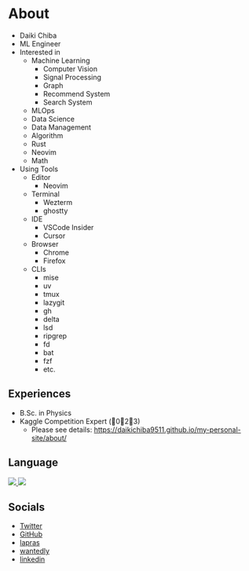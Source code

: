 

<!--
**daikichiba9511/daikichiba9511** is a ✨ _special_ ✨ repository because its `README.md` (this file) appears on your GitHub profile.

Here are some ideas to get you started:

- 🔭 I’m currently working on ...
- 🌱 I’m currently learning ...
- 👯 I’m looking to collaborate on ...
- 🤔 I’m looking for help with ...
- 💬 Ask me about ...
- 📫 How to reach me: ...
- 😄 Pronouns: ...
- ⚡ Fun fact: ...
-->

# About

- Daiki Chiba
- ML Engineer 
- Interested in
    - Machine Learning
        - Computer Vision
        - Signal Processing
        - Graph
        - Recommend System
        - Search System
    - MLOps
    - Data Science
    - Data Management
    - Algorithm
    - Rust
    - Neovim
    - Math
- Using Tools
    - Editor
        - Neovim
    - Terminal
        - Wezterm
        - ghostty  
    - IDE
        - VSCode Insider
        - Cursor
    - Browser
        - Chrome
        - Firefox
    - CLIs
        - mise
        - uv
        - tmux
        - lazygit
        - gh
        - delta
        - lsd
        - ripgrep
        - fd
        - bat
        - fzf
        - etc.

## Experiences

- B.Sc. in Physics
- Kaggle Competition Expert (🥇0🥈2🥉3)
  - Please see details: https://daikichiba9511.github.io/my-personal-site/about/

## Language

<a href="https://github.com/anuraghazra/github-readme-stats">
  <img src="https://github-readme-stats.vercel.app/api?username=daikichiba9511&count_private=true&show_icons=true&theme=tokyonight" />
</a>

<a href="https://github.com/anuraghazra/github-readme-stats">
  <img src="https://github-readme-stats.vercel.app/api/top-langs/?username=daikichiba9511&count_private=true&show_icons=true&theme=tokyonight&exclude_repo=bayes" />
</a>


## Socials

- [Twitter](http://twitter.com/nnc_5522)
- [GitHub](https://github.com/daikichiba9511)
- [lapras](https://lapras.com/public/1FP4QSZ)
- [wantedly](https://www.wantedly.com/id/daiki_chiba)
- [linkedin](https://www.linkedin.com/in/%E5%A4%A7%E7%A8%80-%E5%8D%83%E8%91%89-94a132184/)
